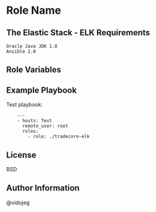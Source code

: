 Role Name
=========
The Elastic Stack - ELK
Requirements
------------
	Oracle Java JDK 1.8
	Ansible 2.0
Role Variables
--------------


Example Playbook
----------------
Test playbook:
```
	---
	- hosts: Test
	  remote_user: root
	  roles:
	    - role: ./tradecore-elk
```

License
-------
BSD

Author Information
------------------
@vidojeg
